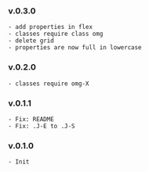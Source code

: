 ### v.0.3.0
    - add properties in flex
    - classes require class omg
    - delete grid
    - properties are now full in lowercase

### v.0.2.0
    - classes require omg-X

### v.0.1.1
    - Fix: README
    - Fix: .J-E to .J-S

### v.0.1.0
    - Init